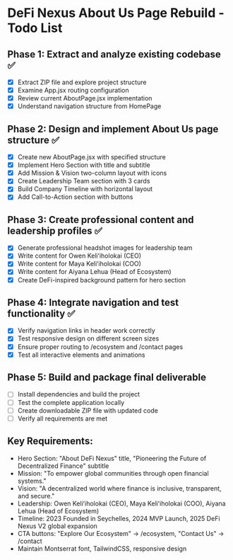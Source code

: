 # DeFi Nexus About Us Page Rebuild - Todo List

## Phase 1: Extract and analyze existing codebase ✅
- [x] Extract ZIP file and explore project structure
- [x] Examine App.jsx routing configuration
- [x] Review current AboutPage.jsx implementation
- [x] Understand navigation structure from HomePage

## Phase 2: Design and implement About Us page structure ✅
- [x] Create new AboutPage.jsx with specified structure
- [x] Implement Hero Section with title and subtitle
- [x] Add Mission & Vision two-column layout with icons
- [x] Create Leadership Team section with 3 cards
- [x] Build Company Timeline with horizontal layout
- [x] Add Call-to-Action section with buttons

## Phase 3: Create professional content and leadership profiles ✅
- [x] Generate professional headshot images for leadership team
- [x] Write content for Owen Keliʻiholokai (CEO)
- [x] Write content for Maya Keliʻiholokai (COO)  
- [x] Write content for Aiyana Lehua (Head of Ecosystem)
- [x] Create DeFi-inspired background pattern for hero section

## Phase 4: Integrate navigation and test functionality ✅
- [x] Verify navigation links in header work correctly
- [x] Test responsive design on different screen sizes
- [x] Ensure proper routing to /ecosystem and /contact pages
- [x] Test all interactive elements and animations

## Phase 5: Build and package final deliverable
- [ ] Install dependencies and build the project
- [ ] Test the complete application locally
- [ ] Create downloadable ZIP file with updated code
- [ ] Verify all requirements are met

## Key Requirements:
- Hero Section: "About DeFi Nexus" title, "Pioneering the Future of Decentralized Finance" subtitle
- Mission: "To empower global communities through open financial systems."
- Vision: "A decentralized world where finance is inclusive, transparent, and secure."
- Leadership: Owen Keliʻiholokai (CEO), Maya Keliʻiholokai (COO), Aiyana Lehua (Head of Ecosystem)
- Timeline: 2023 Founded in Seychelles, 2024 MVP Launch, 2025 DeFi Nexus V2 global expansion
- CTA buttons: "Explore Our Ecosystem" → /ecosystem, "Contact Us" → /contact
- Maintain Montserrat font, TailwindCSS, responsive design

